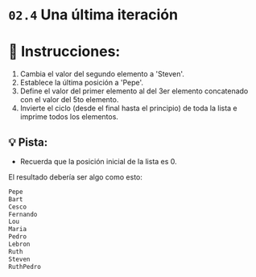 # `02.4` Una última iteración

# 📝 Instrucciones:
1. Cambia el valor del segundo elemento a 'Steven'.
2. Establece la última posición a 'Pepe'.
3. Define el valor del primer elemento al del 3er elemento concatenado con el valor del 5to elemento.
4. Invierte el ciclo (desde el final hasta el principio) de toda la lista e imprime todos los elementos.

## 💡 Pista:
- Recuerda que la posición inicial de la lista es 0.

El resultado debería ser algo como esto:
```py
Pepe
Bart
Cesco
Fernando
Lou
Maria
Pedro
Lebron
Ruth
Steven
RuthPedro
```